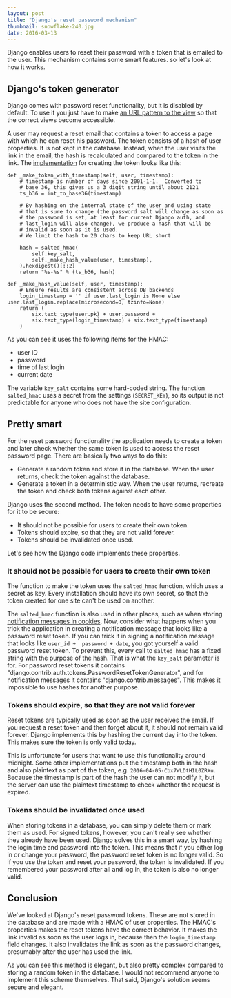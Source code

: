 ```yaml
---
layout: post
title: "Django's reset password mechanism"
thumbnail: snowflake-240.jpg
date: 2016-03-13
---
```


Django enables users to reset their password with a token that is emailed to the user. This mechanism contains some smart features. so let's look at how it works.

## Django's token generator

Django comes with password reset functionality, but it is disabled by default. To use it you just have to make [an URL pattern to the view](https://docs.djangoproject.com/en/1.9/topics/auth/default/#using-the-views) so that the correct views become accessible.

A user may request a reset email that contains a token to access a page with which he can reset his password. The token consists of a hash of user properties. It is not kept in the database. Instead, when the user visits the link in the email, the hash is recalculated and compared to the token in the link.
The [implementation](https://github.com/django/django/blob/master/django/contrib/auth/tokens.py) for creating the token looks like this:


    def _make_token_with_timestamp(self, user, timestamp):
        # timestamp is number of days since 2001-1-1.  Converted to
        # base 36, this gives us a 3 digit string until about 2121
        ts_b36 = int_to_base36(timestamp)

        # By hashing on the internal state of the user and using state
        # that is sure to change (the password salt will change as soon as
        # the password is set, at least for current Django auth, and
        # last_login will also change), we produce a hash that will be
        # invalid as soon as it is used.
        # We limit the hash to 20 chars to keep URL short

        hash = salted_hmac(
            self.key_salt,
            self._make_hash_value(user, timestamp),
        ).hexdigest()[::2]
        return "%s-%s" % (ts_b36, hash)

    def _make_hash_value(self, user, timestamp):
        # Ensure results are consistent across DB backends
        login_timestamp = '' if user.last_login is None else user.last_login.replace(microsecond=0, tzinfo=None)
        return (
            six.text_type(user.pk) + user.password +
            six.text_type(login_timestamp) + six.text_type(timestamp)
        )

As you can see it uses the following items for the HMAC:

* user ID
* password
* time of last login
* current date

The variable `key_salt` contains some hard-coded string. The function `salted_hmac` uses a secret from the settings (`SECRET_KEY`), so its output is not predictable for anyone who does not have the site configuration.

## Pretty smart

For the reset password functionality the application needs to create a token and later check whether the same token is used to access the reset password page. There are basically two ways to do this:

* Generate a random token and store it in the database. When the user returns, check the token against the database.
* Generate a token in a deterministic way. When the user returns, recreate the token and check both tokens against each other.

Django uses the second method. The token needs to have some properties for it to be secure:

* It should not be possible for users to create their own token.
* Tokens should expire, so that they are not valid forever.
* Tokens should be invalidated once used.

Let's see how the Django code implements these properties.

### It should not be possible for users to create their own token

The function to make the token uses the `salted_hmac` function, which uses a secret as key. Every installation should have its own secret, so that the token created for one site can't be used on another.

The `salted_hmac` function is also used in other places, such as when storing [notification messages in cookies](https://github.com/django/django/blob/master/django/contrib/messages/storage/cookie.py#L128). Now, consider what happens when you trick the application in creating a notification message that looks like a password reset token. If you can trick it in signing a notification message that looks like `user_id +  password + date`, you got yourself a valid password reset token. To prevent this, every call to `salted_hmac` has a fixed string with the purpose of the hash. That is what the `key_salt` parameter is for. For password reset tokens it contains "django.contrib.auth.tokens.PasswordResetTokenGenerator", and for notification messages it contains "django.contrib.messages". This makes it impossible to use hashes for another purpose.

### Tokens should expire, so that they are not valid forever

Reset tokens are typically used as soon as the user receives the email. If you request a reset token and then forget about it, it should not remain valid forever. Django implements this by hashing the current day into the token. This makes sure the token is only valid today.

This is unfortunate for users that want to use this functionality around midnight. Some other implementations put the timestamp both in the hash and also plaintext as part of the token, e.g. `2016-04-05-Cbx7WLDtHIL0ZRXu`. Because the timestamp is part of the hash the user can not modify it, but the server can use the plaintext timestamp to check whether the request is expired.

### Tokens should be invalidated once used

When storing tokens in a database, you can simply delete them or mark them as used. For signed tokens, however, you can't really see whether they already have been used. Django solves this in a smart way, by hashing the login time and password into the token. This means that if you either log in or change your password, the password reset token is no longer valid. So if you use the token and reset your password, the token is invalidated. If you remembered your password after all and log in, the token is also no longer valid.

## Conclusion

We've looked at Django's reset password tokens. These are not stored in the database and are made with a HMAC of user properties. The HMAC's properties makes the reset tokens have the correct behavior. It makes the link invalid as soon as the user logs in, because then the `login_timestamp` field changes. It also invalidates the link as soon as the password changes, presumably after the user has used the link.

As you can see this method is elegant, but also pretty complex compared to storing a random token in the database. I would not recommend anyone to implement this scheme themselves. That said, Django's solution seems secure and elegant.
